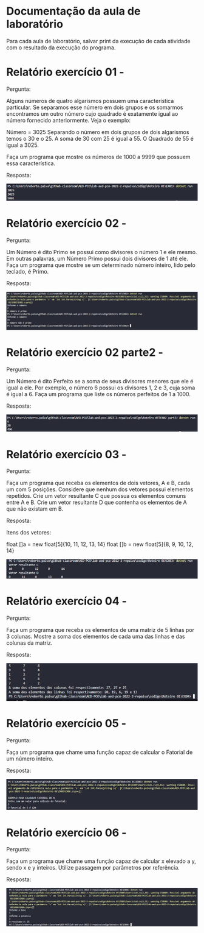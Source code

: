 # Documentação da aula de laboratório

Para cada aula de laboratório, salvar print da execução de cada atividade com o resultado da execução do programa.

# Relatório exercício 01 - 

Pergunta:

Alguns números de quatro algarismos possuem uma característica particular. Se separamos esse número em dois grupos e os somarmos encontramos um outro número cujo quadrado é exatamente igual ao número fornecido anteriormente. Veja o exemplo:
 
Número = 3025 
Separando o número em dois grupos de dois algarismos temos o 30 e o 25. 
A soma de 30 com 25 é igual a 55.
O Quadrado de 55 é igual a 3025.
 
Faça um programa que mostre os números de 1000 a 9999 que possuem essa característica.

Resposta:

![Print EX01](imgs/Ex01.jpeg)

# Relatório exercício 02 - 

Pergunta:

Um Número é dito Primo se possui como divisores o número 1 e ele mesmo. Em outras palavras, um Número Primo possui dois divisores de 1 até ele.
Faça um programa que mostre se um determinado número inteiro, lido pelo teclado, é Primo.

Resposta:

![Print EX02](imgs/Ex02.jpeg)

# Relatório exercício 02 parte2 - 

Pergunta:

Um Número é dito Perfeito se a soma de seus divisores menores que ele é igual a ele. Por exemplo, o número 6 possui os  divisores 1, 2 e 3, cuja soma é igual a 6.
Faça um programa que liste os números perfeitos de 1 a 1000.

Resposta:

![Print EX02 part2](imgs/Ex02part2.jpeg)

# Relatório exercício 03 - 

Pergunta:

Faça um programa que receba os elementos de dois vetores, A e B, cada um com 5 posições. 
Considere que nenhum dos vetores possui elementos repetidos.
Crie um vetor resultante C que possua os elementos comuns entre A e B.
Crie um vetor resultante D que contenha os elementos de A que não existam em B.

Resposta:

Itens dos vetores:

float []a = new float[5]{10, 11, 12, 13, 14}
float []b = new float[5]{8, 9, 10, 12, 14}

![Print EX03](imgs/Ex03.jpeg)

# Relatório exercício 04 - 

Pergunta:

Faça um programa que receba os elementos de uma matriz de 5 linhas por 3 colunas. 
Mostre a soma dos elementos de cada uma das linhas e das colunas da matriz.

Resposta:

![Print EX04](imgs/EX04.jpeg)

# Relatório exercício 05 - 

Pergunta:

Faça um programa que chame uma função capaz de calcular o Fatorial de um número inteiro.

Resposta:

![Print EX05](imgs/Ex05.jpeg)

# Relatório exercício 06 - 

Pergunta:

Faça um programa que chame uma função capaz de calcular x elevado a y, sendo x e y inteiros. 
Utilize passagem por parâmetros por referência.

Resposta:

![Print EX05](imgs/Ex06.jpeg)